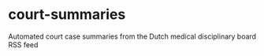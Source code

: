 # court-summaries
Automated court case summaries from the Dutch medical disciplinary board RSS feed
